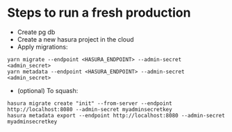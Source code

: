 # Steps to run a fresh production

- Create pg db
- Create a new hasura project in the cloud
- Apply migrations:

```
yarn migrate --endpoint <HASURA_ENDPOINT> --admin-secret <admin_secret>
yarn metadata --endpoint <HASURA_ENDPOINT> --admin-secret <admin_secret>
```

- (optional) To squash:

```
hasura migrate create "init" --from-server --endpoint http://localhost:8080 --admin-secret myadminsecretkey
hasura metadata export --endpoint http://localhost:8080 --admin-secret myadminsecretkey
```
